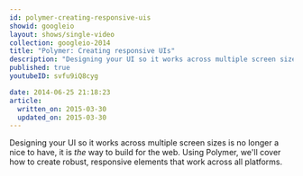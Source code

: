 ```yaml
---
id: polymer-creating-responsive-uis
showid: googleio
layout: shows/single-video
collection: googleio-2014
title: "Polymer: Creating responsive UIs"
description: "Designing your UI so it works across multiple screen sizes is no longer a nice to have, it is *the* way to build for the web. Using Polymer, we'll cover how to create robust, responsive elements that work across all platforms."
published: true
youtubeID: svfu9iQ8cyg

date: 2014-06-25 21:18:23
article:
  written_on: 2015-03-30
  updated_on: 2015-03-30
---
```


Designing your UI so it works across multiple screen sizes is no longer a nice to have, it is *the* way to build for the web. Using Polymer, we'll cover how to create robust, responsive elements that work across all platforms.
